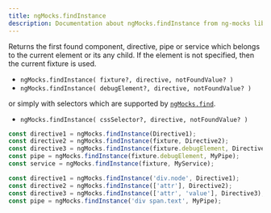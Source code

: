 ```yaml
---
title: ngMocks.findInstance
description: Documentation about ngMocks.findInstance from ng-mocks library
---
```


Returns the first found component, directive, pipe or service which belongs to the current element or its any child.
If the element is not specified, then the current fixture is used.

- `ngMocks.findInstance( fixture?, directive, notFoundValue? )`
- `ngMocks.findInstance( debugElement?, directive, notFoundValue? )`

or simply with selectors which are supported by [`ngMocks.find`](./find.md).

- `ngMocks.findInstance( cssSelector?, directive, notFoundValue? )`

```ts
const directive1 = ngMocks.findInstance(Directive1);
const directive2 = ngMocks.findInstance(fixture, Directive2);
const directive3 = ngMocks.findInstance(fixture.debugElement, Directive3);
const pipe = ngMocks.findInstance(fixture.debugElement, MyPipe);
const service = ngMocks.findInstance(fixture, MyService);
```

```ts
const directive1 = ngMocks.findInstance('div.node', Directive1);
const directive2 = ngMocks.findInstance(['attr'], Directive2);
const directive3 = ngMocks.findInstance(['attr', 'value'], Directive3);
const pipe = ngMocks.findInstance('div span.text', MyPipe);
```
